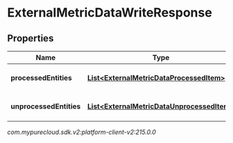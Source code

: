 # ExternalMetricDataWriteResponse


## Properties

| Name | Type | Description | Notes |
| ------------ | ------------- | ------------- | ------------- |
| **processedEntities** | [**List&lt;ExternalMetricDataProcessedItem&gt;**](ExternalMetricDataProcessedItem) | The list of processed entities |  [optional] |
| **unprocessedEntities** | [**List&lt;ExternalMetricDataUnprocessedItem&gt;**](ExternalMetricDataUnprocessedItem) | The list of unprocessed entities |  [optional] |




_com.mypurecloud.sdk.v2:platform-client-v2:215.0.0_
